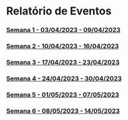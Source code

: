 # Relatório de Eventos

### [Semana 1 - 03/04/2023 - 09/04/2023](semana1.md)

### [Semana 2 - 10/04/2023 - 16/04/2023](semana2.md)

### [Semana 3 - 17/04/2023 - 23/04/2023](semana3.md)

### [Semana 4 - 24/04/2023 - 30/04/2023](semana4.md)

### [Semana 5 - 01/05/2023 - 07/05/2023](semana5.md)

### [Semana 6 - 08/05/2023 - 14/05/2023](semana6.md)
